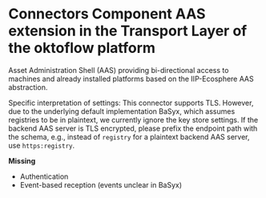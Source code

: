# Connectors Component AAS extension in the Transport Layer of the oktoflow platform

Asset Administration Shell (AAS) providing bi-directional access to machines and already installed platforms based on the IIP-Ecosphere AAS abstraction.  

Specific interpretation of settings: This connector supports TLS. However, due to the underlying default implementation BaSyx, which assumes registries to be in plaintext, we currently ignore the key store settings. If the backend AAS server is TLS encrypted, please prefix the endpoint path with the schema, e.g., instead of `registry` for a plaintext backend AAS server, use `https:registry`.

**Missing**
- Authentication
- Event-based reception (events unclear in BaSyx)